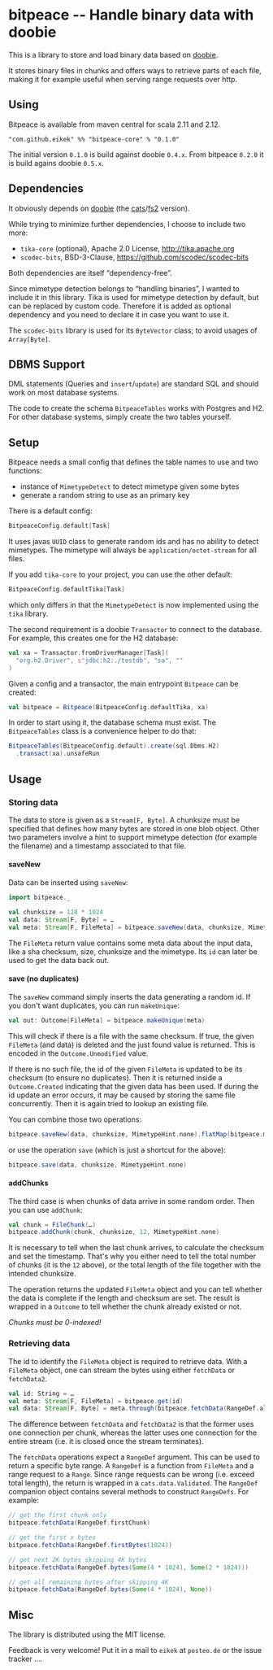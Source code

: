 # bitpeace -- Handle binary data with doobie

This is a library to store and load binary data based on
[doobie](https://github.com/tpolecat/doobie).

It stores binary files in chunks and offers ways to retrieve parts of
each file, making it for example useful when serving range requests
over http.


## Using

Bitpeace is available from maven central for scala 2.11 and 2.12.

```
"com.github.eikek" %% "bitpeace-core" % "0.1.0"
```

The initial version `0.1.0` is build against doobie `0.4.x`. From
bitpeace `0.2.0` it is build agains doobie `0.5.x`.


## Dependencies

It obviously depends on [doobie](https://github.com/tpolecat/doobie)
(the
[cats](http://typelevel.org/cats/)/[fs2](https://github.com/functional-streams-for-scala/fs2)
version).

While trying to minimize further dependencies, I choose to include two
more:

- `tika-core` (optional), Apache 2.0 License, http://tika.apache.org
- `scodec-bits`, BSD-3-Clause, https://github.com/scodec/scodec-bits

Both dependencies are itself “dependency-free”.

Since mimetype detection belongs to “handling binaries”, I wanted to
include it in this library. Tika is used for mimetype detection by
default, but can be replaced by custom code. Therefore it is added as
optional dependency and you need to declare it in case you want to use
it.

The `scodec-bits` library is used for its `ByteVector` class; to avoid
usages of `Array[Byte]`.

## DBMS Support

DML statements (Queries and `insert`/`update`) are standard SQL and
should work on most database systems.

The code to create the schema `BitpeaceTables` works with Postgres and
H2. For other database systems, simply create the two tables yourself.


## Setup

Bitpeace needs a small config that defines the table names
to use and two functions:

- instance of `MimetypeDetect` to detect mimetype given some bytes
- generate a random string to use as an primary key

There is a default config:

``` scala
BitpeaceConfig.default[Task]
```

It uses javas `UUID` class to generate random ids and has no ability
to detect mimetypes. The mimetype will always be
`application/octet-stream` for all files.

If you add `tika-core` to your project, you can use the other default:

``` scala
BitpeaceConfig.defaultTika[Task]
```

which only differs in that the `MimetypeDetect` is now implemented
using the `tika` library.

The second requirement is a doobie `Transactor` to connect to the
database. For example, this creates one for the H2 database:

``` scala
val xa = Transactor.fromDriverManager[Task](
  "org.h2.Driver", s"jdbc:h2:./testdb", "sa", ""
)
```

Given a config and a transactor, the main entrypoint `Bitpeace` can be created:

``` scala
val bitpeace = Bitpeace(BitpeaceConfig.defaultTika, xa)
```

In order to start using it, the database schema must exist. The
`BitpeaceTables` class is a convenience helper to do that:

``` scala
BitpeaceTables(BitpeaceConfig.default).create(sql.Dbms.H2)
  .transact(xa).unsafeRun
```


## Usage

### Storing data

The data to store is given as a `Stream[F, Byte]`. A chunksize must be
specified that defines how many bytes are stored in one blob
object. Other two parameters involve a hint to support mimetype
detection (for example the filename) and a timestamp associated to
that file.

#### saveNew

Data can be inserted using `saveNew`:

``` scala
import bitpeace._

val chunksize = 128 * 1024
val data: Stream[F, Byte] = …
val meta: Stream[F, FileMeta] = bitpeace.saveNew(data, chunksize, MimetypeHint.none)
```

The `FileMeta` return value contains some meta data about the input
data, like a sha checksum, size, chunksize and the mimetype. Its `id`
can later be used to get the data back out.

#### save (no duplicates)

The `saveNew` command simply inserts the data generating a random
id. If you don't want duplicates, you can run `makeUnique`:

``` scala
val out: Outcome[FileMeta] = bitpeace.makeUnique(meta)
```

This will check if there is a file with the same checksum. If true,
the given `FileMeta` (and data) is deleted and the just found value is
returned. This is encoded in the `Outcome.Unmodified` value.

If there is no such file, the id of the given `FileMeta` is updated to
be its checksum (to ensure no duplicates). Then it is returned inside
a `Outcome.Created` indicating that the given data has been used. If
during the id update an error occurs, it may be caused by storing the
same file concurrently. Then it is again tried to lookup an existing
file.

You can combine those two operations:

``` scala
bitpeace.saveNew(data, chunksize, MimetypeHint.none).flatMap(bitpeace.makeUnique)
```

or use the operation `save` (which is just a shortcut for the above):

``` scala
bitpeace.save(data, chunksize, MimetypeHint.none)
```

#### addChunks

The third case is when chunks of data arrive in some random
order. Then you can use `addChunk`:

``` scala
val chunk = FileChunk(…)
bitpeace.addChunk(chunk, chunksize, 12, MimetypeHint.none)
```

It is necessary to tell when the last chunk arrives, to calculate the
checksum and set the timestamp. That's why you either need to tell the
total number of chunks (it is the `12` above), or the total length of
the file together with the intended chunksize.

The operation returns the updated `FileMeta` object and you can tell
whether the data is complete if the length and checksum are set. The
result is wrapped in a `Outcome` to tell whether the chunk already
existed or not.

_Chunks must be 0-indexed!_

### Retrieving data

The id to identify the `FileMeta` object is required to retrieve
data. With a `FileMeta` object, one can stream the bytes using either
`fetchData` or `fetchData2`.

``` scala
val id: String = …
val meta: Stream[F, FileMeta] = bitpeace.get(id)
val data: Stream[F, Byte] = meta.through(bitpeace.fetchData(RangeDef.all))
```

The difference between `fetchData` and `fetchData2` is that the former
uses one connection per chunk, whereas the latter uses one connection
for the entire stream (i.e. it is closed once the stream terminates).

The `fetchData` operations expect a `RangeDef` argument. This can be
used to return a specific byte range. A `RangeDef` is a function from
`FileMeta` and a range request to a `Range`. Since range requests can
be wrong (i.e. exceed total length), the return is wrapped in a
`cats.data.Validated`. The `RangeDef` companion object contains
several methods to construct `RangeDefs`. For example:

``` scala
// get the first chunk only
bitpeace.fetchData(RangeDef.firstChunk)

// get the first x bytes
bitpeace.fetchData(RangeDef.firstBytes(1024))

// get next 2K bytes skipping 4K bytes
bitpeace.fetchData(RangeDef.bytes(Some(4 * 1024), Some(2 * 1024)))

// get all remaining bytes after skipping 4K
bitpeace.fetchData(RangeDef.bytes(Some(4 * 1024), None))
```


## Misc

The library is distributed using the MIT license.

Feedback is very welcome! Put it in a mail to `eikek` at `posteo.de`
or the issue tracker ….
